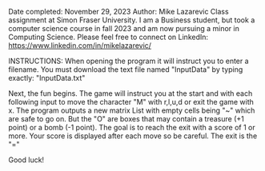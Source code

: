 Date completed: November 29, 2023
Author: Mike Lazarevic
Class assignment at Simon Fraser University. I am a Business student, but took a computer science course in fall 2023 and am now pursuing a minor in Computing Science.
Please feel free to connect on LinkedIn: https://www.linkedin.com/in/mikelazarevic/


INSTRUCTIONS: 
When opening the program it will instruct you to enter a filename. You must download the text file named "InputData" by typing exactly: "InputData.txt"

Next, the fun begins. The game will instruct you at the start and with each following input to move the character "M" with r,l,u,d or exit the game with x.
The program outputs a new matrix List with empty cells being "~" which are safe to go on. But the "O" are boxes that may contain a treasure (+1 point) or a bomb (-1 point). The goal is to reach the exit with a score of 1 or more. Your score is displayed after each move so be careful.
The exit is the "="

Good luck!
